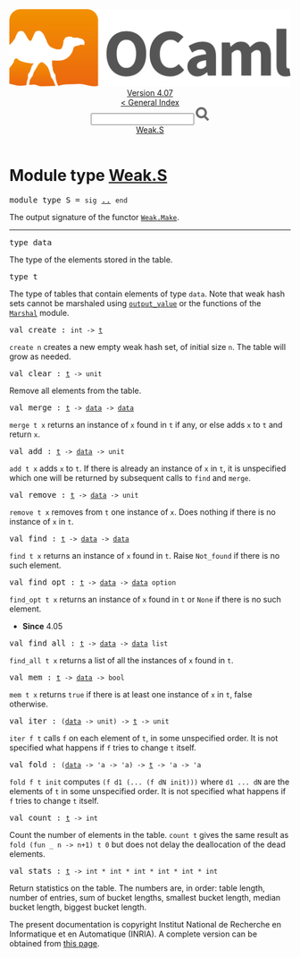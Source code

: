 <!-- ((! set title API !)) ((! set documentation !)) ((! set api !)) ((! set nobreadcrumb !)) -->
<div class="api"><header><nav class="toc brand"><a class="brand" href="https://ocaml.org/"><img src="colour-logo-gray.svg" class="svg" alt="OCaml"></a></nav><nav class="toc"><div class="toc_version"><a href="/docs" id="version-select">Version 4.07</a></div><a href="index.html">&lt; General Index</a><div class="api_search"><input type="text" name="apisearch" id="api_search" oninput="mySearch(false);" onkeypress="this.oninput();" onclick="this.oninput();" onpaste="this.oninput();">
<img src="search_icon.svg" alt="Search" class="svg" onclick="mySearch(false)"></div>
<div id="search_results"></div><div class="toc_title"><a href="#top">Weak.S</a></div><ul></ul></nav></header>

<h1>Module type <a href="type_Weak.S.html">Weak.S</a></h1>

<pre><span id="MODULETYPES"><span class="keyword">module type</span> S</span> = <code class="code"><span class="keyword">sig</span></code> <a href="Weak.S.html">..</a> <code class="code"><span class="keyword">end</span></code></pre><div class="info modtype top">
<div class="info-desc">
<p>The output signature of the functor <a href="Weak.Make.html"><code class="code"><span class="constructor">Weak</span>.<span class="constructor">Make</span></code></a>.</p>
</div>
</div>
<hr width="100%">

<pre><span id="TYPEdata"><span class="keyword">type</span> <code class="type"></code>data</span> </pre>
<div class="info ">
<div class="info-desc">
<p>The type of the elements stored in the table.</p>
</div>
</div>


<pre><span id="TYPEt"><span class="keyword">type</span> <code class="type"></code>t</span> </pre>
<div class="info ">
<div class="info-desc">
<p>The type of tables that contain elements of type <code class="code">data</code>.
        Note that weak hash sets cannot be marshaled using
        <a href="Pervasives.html#VALoutput_value"><code class="code">output_value</code></a> or the functions of the <a href="Marshal.html"><code class="code"><span class="constructor">Marshal</span></code></a>
        module.</p>
</div>
</div>


<pre><span id="VALcreate"><span class="keyword">val</span> create</span> : <code class="type">int -&gt; <a href="Weak.S.html#TYPEt">t</a></code></pre><div class="info ">
<div class="info-desc">
<p><code class="code">create&nbsp;n</code> creates a new empty weak hash set, of initial
        size <code class="code">n</code>.  The table will grow as needed.</p>
</div>
</div>

<pre><span id="VALclear"><span class="keyword">val</span> clear</span> : <code class="type"><a href="Weak.S.html#TYPEt">t</a> -&gt; unit</code></pre><div class="info ">
<div class="info-desc">
<p>Remove all elements from the table.</p>
</div>
</div>

<pre><span id="VALmerge"><span class="keyword">val</span> merge</span> : <code class="type"><a href="Weak.S.html#TYPEt">t</a> -&gt; <a href="Weak.S.html#TYPEdata">data</a> -&gt; <a href="Weak.S.html#TYPEdata">data</a></code></pre><div class="info ">
<div class="info-desc">
<p><code class="code">merge&nbsp;t&nbsp;x</code> returns an instance of <code class="code">x</code> found in <code class="code">t</code> if any,
        or else adds <code class="code">x</code> to <code class="code">t</code> and return <code class="code">x</code>.</p>
</div>
</div>

<pre><span id="VALadd"><span class="keyword">val</span> add</span> : <code class="type"><a href="Weak.S.html#TYPEt">t</a> -&gt; <a href="Weak.S.html#TYPEdata">data</a> -&gt; unit</code></pre><div class="info ">
<div class="info-desc">
<p><code class="code">add&nbsp;t&nbsp;x</code> adds <code class="code">x</code> to <code class="code">t</code>.  If there is already an instance
        of <code class="code">x</code> in <code class="code">t</code>, it is unspecified which one will be
        returned by subsequent calls to <code class="code">find</code> and <code class="code">merge</code>.</p>
</div>
</div>

<pre><span id="VALremove"><span class="keyword">val</span> remove</span> : <code class="type"><a href="Weak.S.html#TYPEt">t</a> -&gt; <a href="Weak.S.html#TYPEdata">data</a> -&gt; unit</code></pre><div class="info ">
<div class="info-desc">
<p><code class="code">remove&nbsp;t&nbsp;x</code> removes from <code class="code">t</code> one instance of <code class="code">x</code>.  Does
        nothing if there is no instance of <code class="code">x</code> in <code class="code">t</code>.</p>
</div>
</div>

<pre><span id="VALfind"><span class="keyword">val</span> find</span> : <code class="type"><a href="Weak.S.html#TYPEt">t</a> -&gt; <a href="Weak.S.html#TYPEdata">data</a> -&gt; <a href="Weak.S.html#TYPEdata">data</a></code></pre><div class="info ">
<div class="info-desc">
<p><code class="code">find&nbsp;t&nbsp;x</code> returns an instance of <code class="code">x</code> found in <code class="code">t</code>.
        Raise <code class="code"><span class="constructor">Not_found</span></code> if there is no such element.</p>
</div>
</div>

<pre><span id="VALfind_opt"><span class="keyword">val</span> find_opt</span> : <code class="type"><a href="Weak.S.html#TYPEt">t</a> -&gt; <a href="Weak.S.html#TYPEdata">data</a> -&gt; <a href="Weak.S.html#TYPEdata">data</a> option</code></pre><div class="info ">
<div class="info-desc">
<p><code class="code">find_opt&nbsp;t&nbsp;x</code> returns an instance of <code class="code">x</code> found in <code class="code">t</code>
        or <code class="code"><span class="constructor">None</span></code> if there is no such element.</p>
</div>
<ul class="info-attributes">
<li><b>Since</b> 4.05</li>
</ul>
</div>

<pre><span id="VALfind_all"><span class="keyword">val</span> find_all</span> : <code class="type"><a href="Weak.S.html#TYPEt">t</a> -&gt; <a href="Weak.S.html#TYPEdata">data</a> -&gt; <a href="Weak.S.html#TYPEdata">data</a> list</code></pre><div class="info ">
<div class="info-desc">
<p><code class="code">find_all&nbsp;t&nbsp;x</code> returns a list of all the instances of <code class="code">x</code>
        found in <code class="code">t</code>.</p>
</div>
</div>

<pre><span id="VALmem"><span class="keyword">val</span> mem</span> : <code class="type"><a href="Weak.S.html#TYPEt">t</a> -&gt; <a href="Weak.S.html#TYPEdata">data</a> -&gt; bool</code></pre><div class="info ">
<div class="info-desc">
<p><code class="code">mem&nbsp;t&nbsp;x</code> returns <code class="code"><span class="keyword">true</span></code> if there is at least one instance
        of <code class="code">x</code> in <code class="code">t</code>, false otherwise.</p>
</div>
</div>

<pre><span id="VALiter"><span class="keyword">val</span> iter</span> : <code class="type">(<a href="Weak.S.html#TYPEdata">data</a> -&gt; unit) -&gt; <a href="Weak.S.html#TYPEt">t</a> -&gt; unit</code></pre><div class="info ">
<div class="info-desc">
<p><code class="code">iter&nbsp;f&nbsp;t</code> calls <code class="code">f</code> on each element of <code class="code">t</code>, in some unspecified
        order.  It is not specified what happens if <code class="code">f</code> tries to change
        <code class="code">t</code> itself.</p>
</div>
</div>

<pre><span id="VALfold"><span class="keyword">val</span> fold</span> : <code class="type">(<a href="Weak.S.html#TYPEdata">data</a> -&gt; 'a -&gt; 'a) -&gt; <a href="Weak.S.html#TYPEt">t</a> -&gt; 'a -&gt; 'a</code></pre><div class="info ">
<div class="info-desc">
<p><code class="code">fold&nbsp;f&nbsp;t&nbsp;init</code> computes <code class="code">(f&nbsp;d1&nbsp;(...&nbsp;(f&nbsp;dN&nbsp;init)))</code> where
        <code class="code">d1&nbsp;...&nbsp;dN</code> are the elements of <code class="code">t</code> in some unspecified order.
        It is not specified what happens if <code class="code">f</code> tries to change <code class="code">t</code>
        itself.</p>
</div>
</div>

<pre><span id="VALcount"><span class="keyword">val</span> count</span> : <code class="type"><a href="Weak.S.html#TYPEt">t</a> -&gt; int</code></pre><div class="info ">
<div class="info-desc">
<p>Count the number of elements in the table.  <code class="code">count&nbsp;t</code> gives the
        same result as <code class="code">fold&nbsp;(<span class="keyword">fun</span>&nbsp;_&nbsp;n&nbsp;<span class="keywordsign">-&gt;</span>&nbsp;n+1)&nbsp;t&nbsp;0</code> but does not delay the
        deallocation of the dead elements.</p>
</div>
</div>

<pre><span id="VALstats"><span class="keyword">val</span> stats</span> : <code class="type"><a href="Weak.S.html#TYPEt">t</a> -&gt; int * int * int * int * int * int</code></pre><div class="info ">
<div class="info-desc">
<p>Return statistics on the table.  The numbers are, in order:
        table length, number of entries, sum of bucket lengths,
        smallest bucket length, median bucket length, biggest bucket length.</p>
</div>
</div>

<div class="copyright">The present documentation is copyright Institut National de Recherche en Informatique et en Automatique (INRIA). A complete version can be obtained from <a href="http://caml.inria.fr/pub/docs/manual-ocaml/">this page</a>.</div></div>